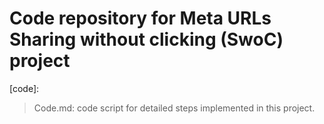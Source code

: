 # Code repository for Meta URLs Sharing without clicking (SwoC) project
[code]:
> Code.md: code script for detailed steps implemented in this project.
